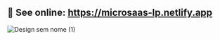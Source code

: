 ## 🎉 See online: https://microsaas-lp.netlify.app


![Design sem nome (1)](https://github.com/user-attachments/assets/89c6f1ea-82b2-4881-a216-a63afaaa5469)
